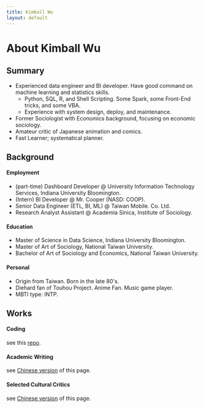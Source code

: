 ```yaml
---
title: Kimball Wu
layout: default
---
```

# About Kimball Wu

## Summary

- Experienced data engineer and BI developer.  Have good command on machine learning and statistics skills.
  - Python, SQL, R, and Shell Scripting. Some Spark, some Front-End tricks, and some VBA. 
  - Experience with system design, deploy, and maintenance. 
- Former Sociologist with Economics background, focusing on economic sociology. 
- Amateur critic of Japanese animation and comics.
- Fast Learner; systematical planner.

## Background

#### Employment

- (part-time) Dashboard Developer @ University Information Technology  Services, Indiana University Bloomington. 
- (Intern) BI Developer @ Mr. Cooper (NASD: COOP). 
- Senior Data Engineer (ETL, BI, ML) @ Taiwan Mobile. Co. Ltd. 
- Research Analyst Assistant @ Academia Sinica, Institute of Sociology. 

#### Education

- Master of Science in Data Science, Indiana University Bloomington.
- Master of Art of Sociology, National Taiwan University.
- Bachelor of Art of Sociology and Economics, National Taiwan University. 

#### Personal

- Origin from Taiwan. Born in the late 80's. 
- Diehard fan of Touhou Project. Anime Fan. Music game player. 
- MBTI type: INTP.

## Works

#### Coding

see this [repo](https://github.com/kimballXD/portofolio).

#### Academic Writing 

see [Chinese version](about_zh.html) of this page.

#### Selected Cultural Critics

see [Chinese version](about_zh.html) of this page.